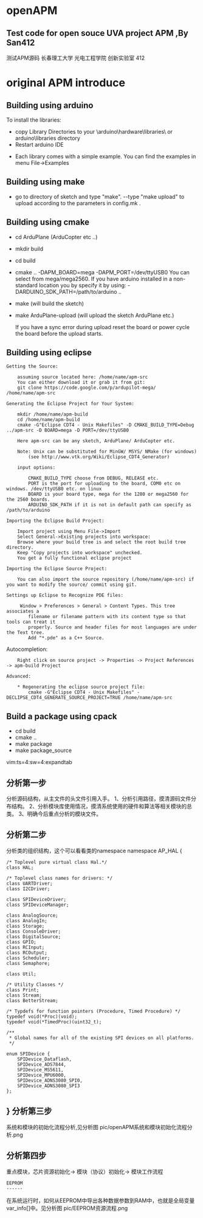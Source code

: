 openAPM
=======

Test code for open souce UVA project APM ,By San412
---------------------------------------------------
测试APM源码
长春理工大学 光电工程学院 创新实验室 412

original APM introduce
======================

Building using arduino
--------------------------
To install the libraries:
 - copy Library Directories to your \arduino\hardware\libraries\ or arduino\libraries directory
 - Restart arduino IDE

 * Each library comes with a simple example. You can find the examples in menu File->Examples

Building using make 
-----------------------------------------------
 - go to directory of sketch and type "make".
 --type "make upload" to upload according to the parameters in config.mk .

Building using cmake
-----------------------------------------------
 - cd ArduPlane (ArduCopter etc ..)
 - mkdir build
 - cd build
 - cmake .. -DAPM_BOARD=mega -DAPM_PORT=/dev/ttyUSB0
    You can select from mega/mega2560.
    If you have arduino installed in a non-standard location you by specify it by using:
        -DARDUINO_SDK_PATH=/path/to/arduino ..
 - make (will build the sketch)
 - make ArduPlane-upload (will upload the sketch ArduPlane etc.)

    If you have a sync error during upload reset the board or power cycle the board
    before the upload starts.

 
Building using eclipse
-----------------------------------------------

    Getting the Source:

        assuming source located here: /home/name/apm-src
        You can either download it or grab it from git:
        git clone https://code.google.com/p/ardupilot-mega/ /home/name/apm-src

    Generating the Eclipse Project for Your System:
    
        mkdir /home/name/apm-build 
        cd /home/name/apm-build
        cmake -G"Eclipse CDT4 - Unix Makefiles" -D CMAKE_BUILD_TYPE=Debug ../apm-src -D BOARD=mega -D PORT=/dev/ttyUSB0

        Here apm-src can be any sketch, ArduPlane/ ArduCopter etc.

        Note: Unix can be substituted for MinGW/ MSYS/ NMake (for windows)
            (see http://www.vtk.org/Wiki/Eclipse_CDT4_Generator)

        input options:

            CMAKE_BUILD_TYPE choose from DEBUG, RELEASE etc.
            PORT is the port for uploading to the board, COM0 etc on windows. /dev/ttyUSB0 etc. on linux
            BOARD is your board type, mega for the 1280 or mega2560 for the 2560 boards.
            ARDUINO_SDK_PATH if it is not in default path can specify as /path/to/arduino
        
    Importing the Eclipse Build Project:

        Import project using Menu File->Import
        Select General->Existing projects into workspace:
        Browse where your build tree is and select the root build tree directory. 
        Keep "Copy projects into workspace" unchecked.
        You get a fully functional eclipse project

    Importing the Eclipse Source Project:
    
        You can also import the source repository (/home/name/apm-src) if you want to modify the source/ commit using git.

    Settings up Eclipse to Recognize PDE files:

         Window > Preferences > General > Content Types. This tree associates a
            filename or filename pattern with its content type so that tools can treat it
            properly. Source and header files for most languages are under the Text tree. 
            Add "*.pde" as a C++ Source.

  Autocompletion:
	
		Right click on source project -> Properties -> Project References -> apm-build Project
    
    Advanced:
    
        * Regenerating the eclipse source project file:
            cmake -G"Eclipse CDT4 - Unix Makefiles" -DECLIPSE_CDT4_GENERATE_SOURCE_PROJECT=TRUE /home/name/apm-src

Build a package using cpack
-----------------------------------------------
 - cd build
 - cmake ..
 - make package
 - make package_source


vim:ts=4:sw=4:expandtab

分析第一步
----------
分析源码结构，从主文件的头文件引用入手。
1、分析引用路径，摸清源码文件分布结构。
2、分析模块库使用情况，摸清系统使用的硬件和算法等相关模块的总类。
3、明确今后重点分析的模块文件。

分析第二步
-----------
分析类的组织结构，这个可以看看类的namespace
namespace AP_HAL {

    /* Toplevel pure virtual class Hal.*/
    class HAL;

    /* Toplevel class names for drivers: */
    class UARTDriver;
    class I2CDriver;

    class SPIDeviceDriver;
    class SPIDeviceManager;

    class AnalogSource;
    class AnalogIn;
    class Storage;
    class ConsoleDriver;
    class DigitalSource;
    class GPIO;
    class RCInput;
    class RCOutput;
    class Scheduler;
    class Semaphore;
    
    class Util;

    /* Utility Classes */
    class Print;
    class Stream;
    class BetterStream;

    /* Typdefs for function pointers (Procedure, Timed Procedure) */
    typedef void(*Proc)(void);
    typedef void(*TimedProc)(uint32_t);

    /**
     * Global names for all of the existing SPI devices on all platforms.
     */

    enum SPIDevice {
        SPIDevice_Dataflash,
        SPIDevice_ADS7844,
        SPIDevice_MS5611,
        SPIDevice_MPU6000,
        SPIDevice_ADNS3080_SPI0,
        SPIDevice_ADNS3080_SPI3
    };
}
分析第三步
----------
系统和模块的初始化流程分析,见分析图 pic/openAPM系统和模块初始化流程分析.png

分析第四步
----------
重点模块，芯片资源初始化-> 模块（协议）初始化-> 模块工作流程

	EEPROM
	------
在系统运行时，如何从EEPROM中导出各种数据参数到RAM中，也就是全局变量var_info[]中。见分析图 pic/EEPROM资源流程.png
